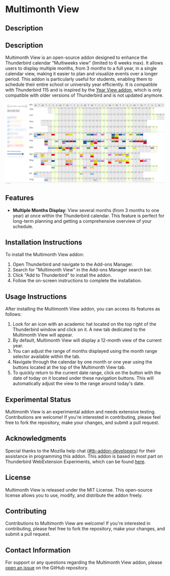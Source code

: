 # Multimonth View

## Description

## Description

Multimonth View is an open-source addon designed to enhance the Thunderbird calendar "Multiweeks view" (limited to 6 weeks max). It allows users to display multiple months, from 3 months to a full year, in a single calendar view, making it easier to plan and visualize events over a longer period. This addon is particularly useful for students, enabling them to schedule their entire school or university year efficiently. It is compatible with Thunderbird 115 and is inspired by the [Year View addon](https://github.com/fabrixxm/Year-View), which is only compatible with older versions of Thunderbird and is not updated anymore.

![Screenshot of Multimonth View](screenshots/full_year.png "Multimonth View Screenshot")

## Features

- **Multiple Months Display**: View several months (from 3 months to one year) at once within the Thunderbird calendar. This feature is perfect for long-term planning and getting a comprehensive overview of your schedule.

## Installation Instructions

To install the Multimonth View addon:

1. Open Thunderbird and navigate to the Add-ons Manager.
2. Search for "Multimonth View" in the Add-ons Manager search bar.
3. Click "Add to Thunderbird" to install the addon.
4. Follow the on-screen instructions to complete the installation.

## Usage Instructions

After installing the Multimonth View addon, you can access its features as follows:

1. Look for an icon with an academic hat located on the top right of the Thunderbird window and click on it. A new tab dedicated to the Multimonth View will appear.
2. By default, Multimonth View will display a 12-month view of the current year. 
3. You can adjust the range of months displayed using the month range selector available within the tab.
4. Navigate through the calendar by one month or one year using the buttons located at the top of the Multimonth View tab.
5. To quickly return to the current date range, click on the button with the date of today on it located under these navigation buttons. This will automatically adjust the view to the range around today's date.


## Experimental Status

Multimonth View is an experimental addon and needs extensive testing. Contributions are welcome! If you're interested in contributing, please feel free to fork the repository, make your changes, and submit a pull request.

## Acknowledgments

Special thanks to the Mozilla help chat ([#tb-addon-developers](https://chat.mozilla.org/#/room/#tb-addon-developers:mozilla.org)) for their assistance in programming this addon. This addon is based in most part on Thunderbird WebExtension Experiments, which can be found [here](https://github.com/thunderbird/tb-web-ext-experiments/tree/master).

## License

Multimonth View is released under the MIT License. This open-source license allows you to use, modify, and distribute the addon freely.

## Contributing

Contributions to Multimonth View are welcome! If you're interested in contributing, please feel free to fork the repository, make your changes, and submit a pull request.

## Contact Information

For support or any questions regarding the Multimonth View addon, please [open an issue](https://github.com/gilgaTheDev/multimonth-view-addon/issues) on the GitHub repository.